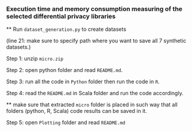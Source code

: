 
### Execution time and memory consumption measuring of the selected differential privacy libraries 

** Run `dataset_generation.py` to create datasets

(line 21: make sure to specify path where you want to save all 7 synthetic datasets.)

Step 1: unzip `micro.zip`

Step 2: open python folder and read `README.md`.

Step 3: run all the code in `Python` folder then run the code in `R`.

Step 4: read the `README.md` in Scala folder and run the code accordingly.

** make sure that extracted `micro` folder is placed in such way that all folders (python, R, Scala) code results can be saved in it.

Step 5: open `Plotting` folder and read `README.md`

